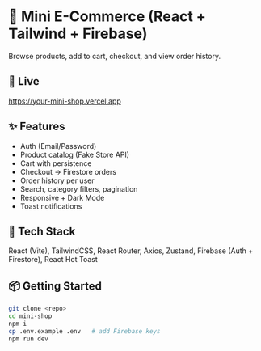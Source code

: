 # 🛒 Mini E-Commerce (React + Tailwind + Firebase)

Browse products, add to cart, checkout, and view order history.

## 🚀 Live
https://your-mini-shop.vercel.app

## ✨ Features
- Auth (Email/Password)
- Product catalog (Fake Store API)
- Cart with persistence
- Checkout → Firestore orders
- Order history per user
- Search, category filters, pagination
- Responsive + Dark Mode
- Toast notifications

## 🧰 Tech Stack
React (Vite), TailwindCSS, React Router, Axios, Zustand, Firebase (Auth + Firestore), React Hot Toast

## 📦 Getting Started
```bash
git clone <repo>
cd mini-shop
npm i
cp .env.example .env   # add Firebase keys
npm run dev